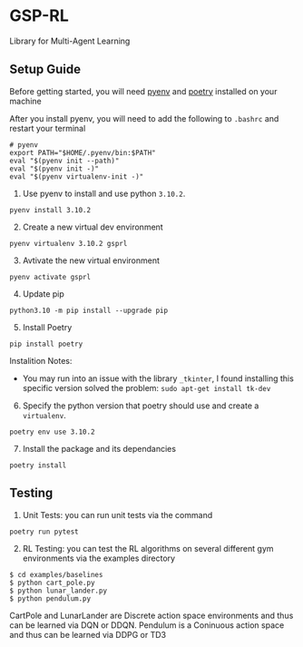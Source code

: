 # GSP-RL
Library for Multi-Agent Learning

## Setup Guide

Before getting started, you will need [pyenv](https://github.com/pyenv/pyenv) and [poetry](https://python-poetry.org/docs/) installed on your machine

After you install pyenv, you will need to add the following to `.bashrc` and restart your terminal
```
# pyenv
export PATH="$HOME/.pyenv/bin:$PATH"
eval "$(pyenv init --path)"
eval "$(pyenv init -)"
eval "$(pyenv virtualenv-init -)"
```

1. Use pyenv to install and use python `3.10.2`.
```
pyenv install 3.10.2
```

2. Create a new virtual dev environment
```
pyenv virtualenv 3.10.2 gsprl
```

3. Avtivate the new virtual environment
```
pyenv activate gsprl
```

4. Update pip
```
python3.10 -m pip install --upgrade pip
```

5. Install Poetry
```
pip install poetry
```

Instalition Notes:
- You may run into an issue with the library `_tkinter`, I found installing this specific version solved the problem:
```sudo apt-get install tk-dev```

6. Specify the python version that poetry should use and create a `virtualenv`.
 ```
 poetry env use 3.10.2
 ```

7. Install the package and its dependancies

```
poetry install
```

## Testing
1. Unit Tests: you can run unit tests via the command
```
poetry run pytest
```

2. RL Testing: you can test the RL algorithms on several different gym environments via the examples directory
```
$ cd examples/baselines
$ python cart_pole.py
$ python lunar_lander.py
$ python pendulum.py
```

CartPole and LunarLander are Discrete action space environments and thus can be learned via DQN or DDQN. Pendulum is a Coninuous action space and thus can be learned via DDPG or TD3
